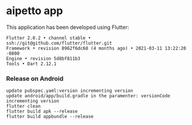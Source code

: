 # aipetto app

This application has been developed using Flutter:
```
Flutter 2.0.2 • channel stable • ssh://git@github.com/flutter/flutter.git
Framework • revision 8962f6dc68 (4 months ago) • 2021-03-11 13:22:20 -0800
Engine • revision 5d8bf811b3
Tools • Dart 2.12.1
```

### Release on Android
```
update pubspec.yaml:version incrementing version
update android/app/build.gradle in the paramenter: versionCode incrementing version
flutter clean
flutter build apk --release
flutter build appbundle --release
```